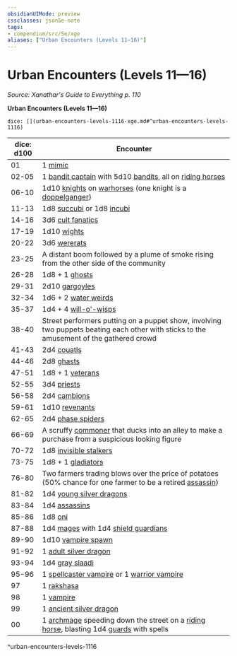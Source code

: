 ```yaml
---
obsidianUIMode: preview
cssclasses: json5e-note
tags:
- compendium/src/5e/xge
aliases: ["Urban Encounters (Levels 11—16)"]
---
```

# Urban Encounters (Levels 11—16)
*Source: Xanathar's Guide to Everything p. 110* 

**Urban Encounters (Levels 11—16)**

`dice: [](urban-encounters-levels-1116-xge.md#^urban-encounters-levels-1116)`

| dice: d100 | Encounter |
|------------|-----------|
| 01 | 1 [mimic](/3-Mechanics/CLI/bestiary/monstrosity/mimic.md) |
| 02-05 | 1 [bandit captain](/3-Mechanics/CLI/bestiary/humanoid/bandit-captain.md) with 5d10 [bandits](/3-Mechanics/CLI/bestiary/humanoid/bandit.md), all on [riding horses](/3-Mechanics/CLI/bestiary/beast/riding-horse.md) |
| 06-10 | 1d10 [knights](/3-Mechanics/CLI/bestiary/humanoid/knight.md) on [warhorses](/3-Mechanics/CLI/bestiary/beast/warhorse.md) (one knight is a [doppelganger](/3-Mechanics/CLI/bestiary/monstrosity/doppelganger.md)) |
| 11-13 | 1d8 [succubi](/3-Mechanics/CLI/bestiary/fiend/succubus.md) or 1d8 [incubi](/3-Mechanics/CLI/bestiary/fiend/incubus.md) |
| 14-16 | 3d6 [cult fanatics](/3-Mechanics/CLI/bestiary/humanoid/cult-fanatic.md) |
| 17-19 | 1d10 [wights](/3-Mechanics/CLI/bestiary/undead/wight.md) |
| 20-22 | 3d6 [wererats](/3-Mechanics/CLI/bestiary/humanoid/wererat.md) |
| 23-25 | A distant boom followed by a plume of smoke rising from the other side of the community |
| 26-28 | 1d8 + 1 [ghosts](/3-Mechanics/CLI/bestiary/undead/ghost.md) |
| 29-31 | 2d10 [gargoyles](/3-Mechanics/CLI/bestiary/elemental/gargoyle.md) |
| 32-34 | 1d6 + 2 [water weirds](/3-Mechanics/CLI/bestiary/elemental/water-weird.md) |
| 35-37 | 1d4 + 4 [will-o'-wisps](/3-Mechanics/CLI/bestiary/undead/will-o-wisp.md) |
| 38-40 | Street performers putting on a puppet show, involving two puppets beating each other with sticks to the amusement of the gathered crowd |
| 41-43 | 2d4 [couatls](/3-Mechanics/CLI/bestiary/celestial/couatl.md) |
| 44-46 | 2d8 [ghasts](/3-Mechanics/CLI/bestiary/undead/ghast.md) |
| 47-51 | 1d8 + 1 [veterans](/3-Mechanics/CLI/bestiary/humanoid/veteran.md) |
| 52-55 | 3d4 [priests](/3-Mechanics/CLI/bestiary/humanoid/priest.md) |
| 56-58 | 2d4 [cambions](/3-Mechanics/CLI/bestiary/fiend/cambion.md) |
| 59-61 | 1d10 [revenants](/3-Mechanics/CLI/bestiary/undead/revenant.md) |
| 62-65 | 2d4 [phase spiders](/3-Mechanics/CLI/bestiary/monstrosity/phase-spider.md) |
| 66-69 | A scruffy [commoner](/3-Mechanics/CLI/bestiary/humanoid/commoner.md) that ducks into an alley to make a purchase from a suspicious looking figure |
| 70-72 | 1d8 [invisible stalkers](/3-Mechanics/CLI/bestiary/elemental/invisible-stalker.md) |
| 73-75 | 1d8 + 1 [gladiators](/3-Mechanics/CLI/bestiary/humanoid/gladiator.md) |
| 76-80 | Two farmers trading blows over the price of potatoes (50% chance for one farmer to be a retired [assassin](/3-Mechanics/CLI/bestiary/humanoid/assassin.md)) |
| 81-82 | 1d4 [young silver dragons](/3-Mechanics/CLI/bestiary/dragon/young-silver-dragon.md) |
| 83-84 | 1d4 [assassins](/3-Mechanics/CLI/bestiary/humanoid/assassin.md) |
| 85-86 | 1d8 [oni](/3-Mechanics/CLI/bestiary/giant/oni.md) |
| 87-88 | 1d4 [mages](/3-Mechanics/CLI/bestiary/humanoid/mage.md) with 1d4 [shield guardians](/3-Mechanics/CLI/bestiary/construct/shield-guardian.md) |
| 89-90 | 1d10 [vampire spawn](/3-Mechanics/CLI/bestiary/undead/vampire-spawn.md) |
| 91-92 | 1 [adult silver dragon](/3-Mechanics/CLI/bestiary/dragon/adult-silver-dragon.md) |
| 93-94 | 1d4 [gray slaadi](/3-Mechanics/CLI/bestiary/aberration/gray-slaad.md) |
| 95-96 | 1 [spellcaster vampire](/3-Mechanics/CLI/bestiary/undead/vampire-spellcaster.md) or 1 [warrior vampire](/3-Mechanics/CLI/bestiary/undead/vampire-warrior.md) |
| 97 | 1 [rakshasa](/3-Mechanics/CLI/bestiary/fiend/rakshasa.md) |
| 98 | 1 [vampire](/3-Mechanics/CLI/bestiary/undead/vampire.md) |
| 99 | 1 [ancient silver dragon](/3-Mechanics/CLI/bestiary/dragon/ancient-silver-dragon.md) |
| 00 | 1 [archmage](/3-Mechanics/CLI/bestiary/humanoid/archmage.md) speeding down the street on a [riding horse](/3-Mechanics/CLI/bestiary/beast/riding-horse.md), blasting 1d4 [guards](/3-Mechanics/CLI/bestiary/humanoid/guard.md) with spells |
^urban-encounters-levels-1116